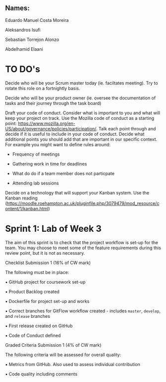 ## Names:

Eduardo Manuel Costa Moreira

Aleksandros Isufi

Sebastian Torrejon Alonzo

Abdelhamid Elaani

# TO DO's

Decide who will be your Scrum master today (ie. faciltates meeting). Try to rotate this role on a fortnightly basis.

Decide who will be your product owner (ie. oversee the documentation of tasks and their journey through the task board)

Draft your code of conduct. Consider what is important to you and what will keep your project on track. Use the Mozilla code of conduct as a starting point: https://www.mozilla.org/en-US/about/governance/policies/participation/. Talk each point through and decide if it is useful to include in your code of conduct. Decide what additional points you should add that are important in our specific context. For example you might want to define rules around:

- Frequency of meetings

- Gathering work in time for deadlines

- What do do if a team member does not particpate

- Attending lab sessions

Decide on a technology that will support your Kanban system. Use the Kanban reading (https://moodle.roehampton.ac.uk/pluginfile.php/3079479/mod_resource/content/1/kanban.html)

# Sprint 1: Lab of Week 3

The aim of this sprint is to check that the project workflow is set-up for the team. You may
choose to meet some of the feature requirements during this review point, but it is not as
necessary.

Checklist Submission 1 (16% of CW mark)

The following must be in place:

▪ GitHub project for coursework set-up

▪ Product Backlog created

▪ Dockerfile for project set-up and works

▪ Correct branches for GitFlow workflow created - includes `master`, `develop`, and `release` branches

▪ First release created on GitHub

▪ Code of Conduct defined

Graded Criteria Submission 1 (4% of CW mark)

The following criteria will be assessed for overall quality:

▪ Metrics from GitHub. Also used to assess individual contribution

▪ Code quality including comments
